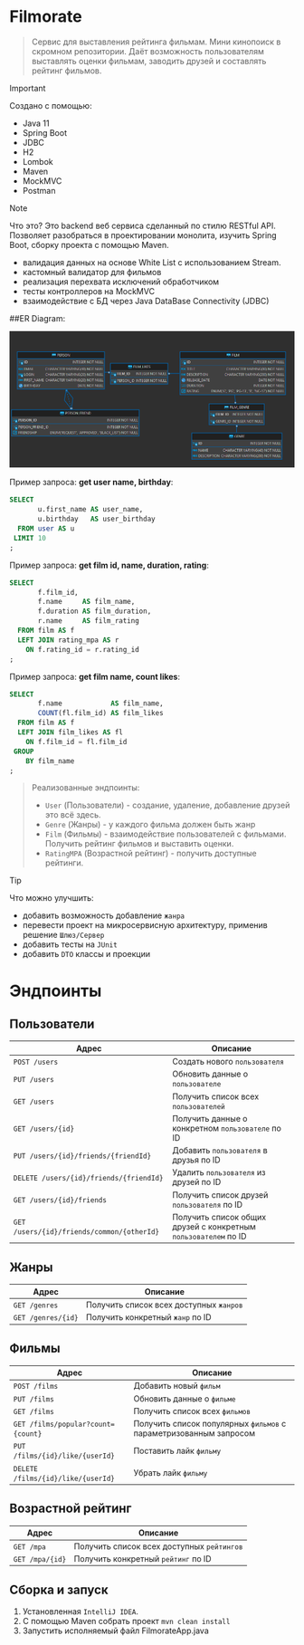 # Filmorate
> Сервис для выставления рейтинга фильмам. Мини кинопоиск в скромном репозитории. Даёт возможность пользователям
> выставлять оценки фильмам, заводить друзей и составлять рейтинг фильмов.
>

> [!IMPORTANT]
> Создано с помощью:
> - Java 11
> - Spring Boot
> - JDBC
> - H2
> - Lombok
> - Maven
> - MockMVC
> - Postman
>

> [!NOTE]
> Что это? Это backend веб сервиса сделанный по стилю RESTful API. Позволяет разобраться в проектировании монолита, 
> изучить Spring Boot, сборку проекта с помощью Maven. 
>
> - валидация данных на основе White List с использованием Stream.
> - кастомный валидатор для фильмов
> - реализация перехвата исключений обработчиком
> - тесты контроллеров на MockMVC
> - взаимодействие с БД через Java DataBase Connectivity (JDBC) 
> 

##ER Diagram:

![alt tag](/diagram.png)

Пример запроса: **get user name, birthday**:
```sql
SELECT 
       u.first_name AS user_name,
       u.birthday   AS user_birthday
  FROM user AS u
 LIMIT 10
;
```

Пример запроса: **get film id, name, duration, rating**:
```sql
SELECT 
       f.film_id,
       f.name     AS film_name,
       f.duration AS film_duration,
       r.name     AS film_rating
  FROM film AS f
  LEFT JOIN rating_mpa AS r
    ON f.rating_id = r.rating_id
;
```

Пример запроса: **get film name, count likes**:
```sql
SELECT 
       f.name            AS film_name,
       COUNT(fl.film_id) AS film_likes
  FROM film AS f
  LEFT JOIN film_likes AS fl
    ON f.film_id = fl.film_id
 GROUP 
    BY film_name
;
```


> Реализованные эндпоинты:
> - `User` (Пользователи) - создание, удаление, добавление друзей это всё здесь.
> - `Genre` (Жанры) - у каждого фильма должен быть жанр
> - `Film` (Фильмы) - взаимодействие пользователей с фильмами. Получить рейтинг фильмов и выставить оценки.
> - `RatingMPA` (Возрастной рейтинг) - получить доступные рейтинги.
>

> [!TIP]
> Что можно улучшить:
> - добавить возможность добавление `жанра`
> - перевести проект на микросервисную архитектуру, применив решение `Шлюз/Сервер`
> - добавить тесты на `JUnit`
> - добавить `DTO` классы и проекции
>

# Эндпоинты

## Пользователи
| Адрес                                      | Описание                                                        |
|--------------------------------------------|-----------------------------------------------------------------|
| `POST /users`                              | Создать нового `пользователя`                                   |
| `PUT /users`                               | Обновить данные о `пользователе`                                |
| `GET /users`                               | Получить список всех `пользователей`                            |
| `GET /users/{id}`                          | Получить данные о конкретном `пользователе` по ID               |
| `PUT /users/{id}/friends/{friendId}`       | Добавить `пользователя` в друзья по ID                          |
| `DELETE /users/{id}/friends/{friendId}`    | Удалить `пользователя` из друзей по ID                          |
| `GET /users/{id}/friends`                  | Получить список друзей `пользователя` по ID                     |
| `GET /users/{id}/friends/common/{otherId}` | Получить список общих друзей с конкретным `пользователем` по ID |


## Жанры
| Адрес                           | Описание                                |
|---------------------------------|-----------------------------------------|
| `GET /genres`                   | Получить список всех доступных `жанров` |
| `GET /genres/{id}`              | Получить конкретный `жанр` по ID        |


## Фильмы 
| Адрес                              | Описание                                                          |
|------------------------------------|-------------------------------------------------------------------|
| `POST /films`                      | Добавить новый `фильм`                                            |
| `PUT /films`                       | Обновить данные о `фильме`                                        |
| `GET /films`                       | Получить список всех `фильмов`                                    |
| `GET /films/popular?count={count}` | Получить список популярных `фильмов` с параметризованным запросом |
| `PUT /films/{id}/like/{userId}`    | Поставить лайк `фильму`                                           |
| `DELETE /films/{id}/like/{userId}` | Убрать лайк `фильму`                                              |


## Возрастной рейтинг
| Адрес                                       | Описание                                   |
|---------------------------------------------|--------------------------------------------|
| `GET /mpa`                                  | Получить список всех доступных `рейтингов` |
| `GET /mpa/{id}`                             | Получить конкретный `рейтинг` по ID        |


## Сборка и запуск
1. Установленная `IntelliJ IDEA`.
2. С помощью Maven собрать проект `mvn clean install`
3. Запустить исполняемый файл FilmorateApp.java

